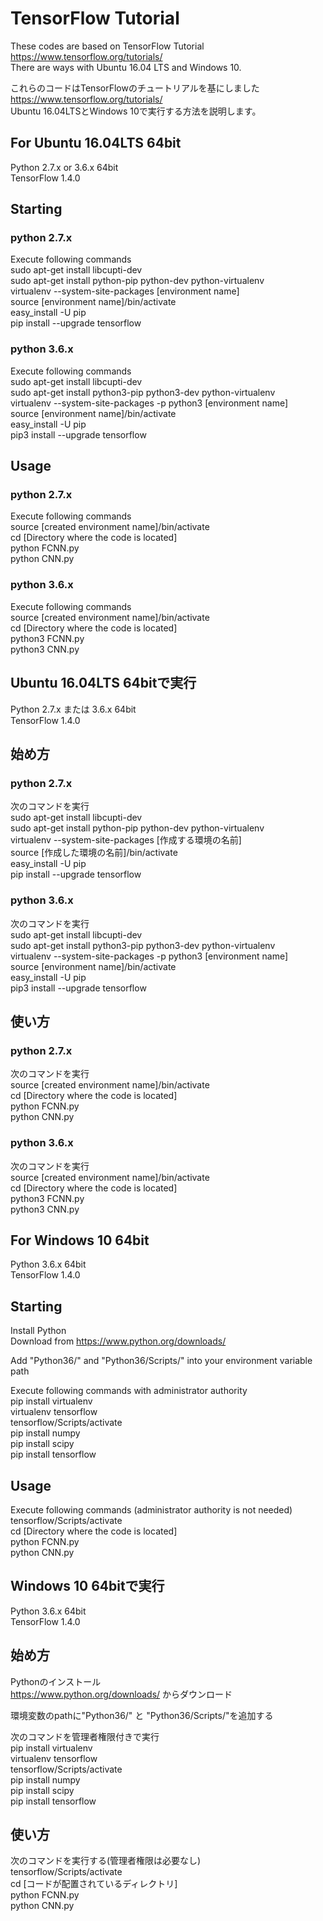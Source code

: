 # TensorFlow Tutorial
These codes are based on TensorFlow Tutorial  
https://www.tensorflow.org/tutorials/  
There are ways with Ubuntu 16.04 LTS and Windows 10.


これらのコードはTensorFlowのチュートリアルを基にしました  
https://www.tensorflow.org/tutorials/  
Ubuntu 16.04LTSとWindows 10で実行する方法を説明します。


## For Ubuntu 16.04LTS 64bit
Python  2.7.x or 3.6.x 64bit  
TensorFlow 1.4.0

## Starting
### python 2.7.x  
Execute following commands  
sudo apt-get install libcupti-dev  
sudo apt-get install python-pip python-dev python-virtualenv  
virtualenv --system-site-packages [environment name]  
source [environment name]/bin/activate  
easy_install -U pip  
pip install --upgrade tensorflow


### python 3.6.x  
Execute following commands  
sudo apt-get install libcupti-dev  
sudo apt-get install python3-pip python3-dev python-virtualenv  
virtualenv --system-site-packages -p python3 [environment name]  
source [environment name]/bin/activate  
easy_install -U pip  
pip3 install --upgrade tensorflow


## Usage
### python 2.7.x  
Execute following commands  
source [created environment name]/bin/activate  
cd [Directory where the code is located]  
python FCNN.py  
python CNN.py

### python 3.6.x  
Execute following commands  
source [created environment name]/bin/activate  
cd [Directory where the code is located]  
python3 FCNN.py  
python3 CNN.py


## Ubuntu 16.04LTS 64bitで実行
Python 2.7.x または 3.6.x 64bit  
TensorFlow 1.4.0

## 始め方
### python 2.7.x
次のコマンドを実行  
sudo apt-get install libcupti-dev  
sudo apt-get install python-pip python-dev python-virtualenv  
virtualenv --system-site-packages [作成する環境の名前]  
source [作成した環境の名前]/bin/activate  
easy_install -U pip  
pip install --upgrade tensorflow

### python 3.6.x
次のコマンドを実行  
sudo apt-get install libcupti-dev  
sudo apt-get install python3-pip python3-dev python-virtualenv  
virtualenv --system-site-packages -p python3 [environment name]  
source [environment name]/bin/activate  
easy_install -U pip  
pip3 install --upgrade tensorflow


## 使い方
### python 2.7.x  
次のコマンドを実行  
source [created environment name]/bin/activate  
cd [Directory where the code is located]  
python FCNN.py  
python CNN.py

### python 3.6.x  
次のコマンドを実行  
source [created environment name]/bin/activate  
cd [Directory where the code is located]  
python3 FCNN.py  
python3 CNN.py


## For Windows 10 64bit
Python 3.6.x 64bit  
TensorFlow 1.4.0

## Starting
Install Python  
Download from https://www.python.org/downloads/

Add "Python36/" and "Python36/Scripts/" into your environment variable path

Execute following commands with administrator authority  
pip install virtualenv  
virtualenv tensorflow  
tensorflow/Scripts/activate  
pip install numpy  
pip install scipy  
pip install tensorflow

## Usage
Execute following commands (administrator authority is not needed)  
tensorflow/Scripts/activate  
cd [Directory where the code is located]  
python FCNN.py  
python CNN.py


## Windows 10 64bitで実行
Python 3.6.x 64bit  
TensorFlow 1.4.0

## 始め方
Pythonのインストール  
https://www.python.org/downloads/ からダウンロード

環境変数のpathに"Python36/" と "Python36/Scripts/"を追加する

次のコマンドを管理者権限付きで実行  
pip install virtualenv  
virtualenv tensorflow  
tensorflow/Scripts/activate  
pip install numpy  
pip install scipy  
pip install tensorflow

## 使い方
次のコマンドを実行する(管理者権限は必要なし)  
tensorflow/Scripts/activate  
cd [コードが配置されているディレクトリ]  
python FCNN.py  
python CNN.py